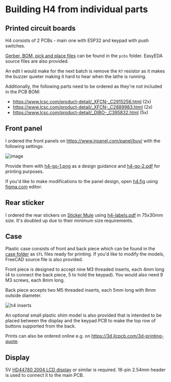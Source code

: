 # Building H4 from individual parts

## Printed circuit boards

H4 consists of 2 PCBs - main one with ESP32 and keypad with push switches.

[Gerber, BOM, pick and place files](https://github.com/kachurovskiy/nanoels/tree/main/h4/pcbs) can be found in the `pcbs` folder. EasyEDA source files are also provided.

An edit I would make for the next batch is remove the `R7` resistor as it makes the buzzer quieter making it hard to hear when the lathe is running.

Additionally, the following parts need to be ordered as they're not included in the PCB BOM:

- https://www.lcsc.com/product-detail/_XFCN-_C2915256.html (2x)
- https://www.lcsc.com/product-detail/_XFCN-_C2889983.html (2x)
- https://www.lcsc.com/product-detail/_DIBO-_C395832.html (5x)

## Front panel

I ordered the front panels on https://www.jrpanel.com/panel/buy/ with the following settings:

![image](https://github.com/kachurovskiy/nanoels/assets/517919/b5996640-de97-49c5-95d1-c8edcc0a8471)

Provide them with [h4-go-1.png](https://github.com/kachurovskiy/nanoels/blob/main/h4/graphics/h4-go-1.png) as a design guidance and [h4-go-2.pdf](https://github.com/kachurovskiy/nanoels/blob/main/h4/graphics/h4-go-2.pdf) for printing purposes.

If you'd like to make modifications to the panel design, open [h4.fig](https://github.com/kachurovskiy/nanoels/blob/main/h4/graphics/h4.fig) using [figma.com](https://www.figma.com) editor.

## Rear sticker

I ordered the rear stickers on [Sticker Mule](https://www.stickermule.com/de/products/rechteck-sticker) using [h4-labels.pdf](https://github.com/kachurovskiy/nanoels/blob/main/h4/graphics/h4-labels.pdf) in 75x30mm size. It's doubled up due to their minimum size requirements. 

## Case

Plastic case consists of front and back piece which can be found in the [case folder](https://github.com/kachurovskiy/nanoels/tree/main/h4/case) as `STL` files ready for printing. If you'd like to modify the models, FreeCAD source file is also provided.

Front piece is designed to accept nine M3 threaded inserts, each 4mm long (4 to connect the back piece, 5 to hold the keypad). You would also need 9 M3 screws, each 8mm long.

Back piece accepts two M5 threaded inserts, each 5mm long with 8mm outside diameter.

![h4 inserts](https://github.com/kachurovskiy/nanoels/assets/517919/cbd8e03d-1b62-4468-b9c5-03e033c54698)

An optional small plastic shim model is also provided that is intended to be placed between the display and the keypad PCB to make the top row of buttons supported from the back.

Prints can also be ordered online e.g. on https://3d.jlcpcb.com/3d-printing-quote.

## Display

5V [HD44780 2004 LCD display](https://www.azdelivery.de/en/products/copy-of-hd44780-2004-lcd-display-bundle-4x20-zeichen) or similar is required. 16-pin 2.54mm header is used to connect it to the main PCB.
